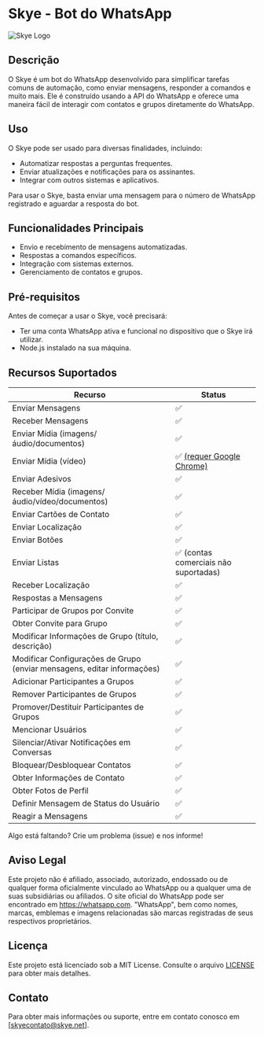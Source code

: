 # Skye - Bot do WhatsApp

![Skye Logo](https://cdn.discordapp.com/icons/1161428974631661682/d88e89d0f61f4a02244be92425442106.webp?size=96)

## Descrição

O Skye é um bot do WhatsApp desenvolvido para simplificar tarefas comuns de automação, como enviar mensagens, responder a comandos e muito mais. Ele é construído usando a API do WhatsApp e oferece uma maneira fácil de interagir com contatos e grupos diretamente do WhatsApp.

## Uso

O Skye pode ser usado para diversas finalidades, incluindo:

- Automatizar respostas a perguntas frequentes.
- Enviar atualizações e notificações para os assinantes.
- Integrar com outros sistemas e aplicativos.

Para usar o Skye, basta enviar uma mensagem para o número de WhatsApp registrado e aguardar a resposta do bot.

## Funcionalidades Principais

- Envio e recebimento de mensagens automatizadas.
- Respostas a comandos específicos.
- Integração com sistemas externos.
- Gerenciamento de contatos e grupos.

## Pré-requisitos

Antes de começar a usar o Skye, você precisará:

- Ter uma conta WhatsApp ativa e funcional no dispositivo que o Skye irá utilizar.
- Node.js instalado na sua máquina.

## Recursos Suportados

| Recurso  | Status |
| ------------- | ------------- |
| Enviar Mensagens  | ✅  |
| Receber Mensagens  | ✅  |
| Enviar Mídia (imagens/áudio/documentos)  | ✅  |
| Enviar Mídia (vídeo)  | ✅ [(requer Google Chrome)](https://wwebjs.dev/guide/handling-attachments.html#caveat-for-sending-videos-and-gifs)  |
| Enviar Adesivos | ✅ |
| Receber Mídia (imagens/áudio/vídeo/documentos)  | ✅  |
| Enviar Cartões de Contato | ✅ |
| Enviar Localização | ✅ |
| Enviar Botões | ✅ |
| Enviar Listas | ✅ (contas comerciais não suportadas) |
| Receber Localização | ✅ | 
| Respostas a Mensagens | ✅ |
| Participar de Grupos por Convite  | ✅ |
| Obter Convite para Grupo  | ✅ |
| Modificar Informações de Grupo (título, descrição)  | ✅  |
| Modificar Configurações de Grupo (enviar mensagens, editar informações)  | ✅  |
| Adicionar Participantes a Grupos  | ✅  |
| Remover Participantes de Grupos  | ✅  |
| Promover/Destituir Participantes de Grupos | ✅ |
| Mencionar Usuários | ✅ |
| Silenciar/Ativar Notificações em Conversas | ✅ |
| Bloquear/Desbloquear Contatos | ✅ |
| Obter Informações de Contato | ✅ |
| Obter Fotos de Perfil | ✅ |
| Definir Mensagem de Status do Usuário | ✅ |
| Reagir a Mensagens | ✅ |

Algo está faltando? Crie um problema (issue) e nos informe!

## Aviso Legal

Este projeto não é afiliado, associado, autorizado, endossado ou de qualquer forma oficialmente vinculado ao WhatsApp ou a qualquer uma de suas subsidiárias ou afiliados. O site oficial do WhatsApp pode ser encontrado em https://whatsapp.com. "WhatsApp", bem como nomes, marcas, emblemas e imagens relacionadas são marcas registradas de seus respectivos proprietários.

## Licença

Este projeto está licenciado sob a MIT License. Consulte o arquivo [LICENSE](LICENSE) para obter mais detalhes.

## Contato

Para obter mais informações ou suporte, entre em contato conosco em [skyecontato@skye.net].

